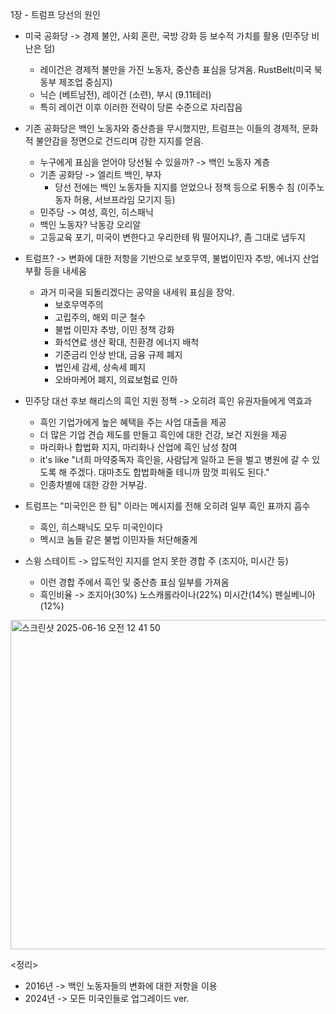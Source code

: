 1장 - 트럼프 당선의 원인
- 미국 공화당 -> 경제 불안, 사회 혼란, 국방 강화 등 보수적 가치를 활용 (민주당 비난은 덤)
  - 레이건은 경제적 불만을 가진 노동자, 중산층 표심을 당겨옴. RustBelt(미국 북동부 제조업 중심지)
  - 닉슨 (베트남전), 레이건 (소련), 부시 (9.11테러)
  - 특히 레이건 이후 이러한 전략이 당론 수준으로 자리잡음
 
- 기존 공화당은 백인 노동자와 중산층을 무시했지만, 트럼프는 이들의 경제적, 문화적 불안감을 정면으로 건드리며 강한 지지를 얻음.
  - 누구에게 표심을 얻어야 당선될 수 있을까? -> 백인 노동자 계층
  - 기존 공화당 -> 엘리트 백인, 부자
    - 당선 전에는 백인 노동자들 지지를 얻었으나 정책 등으로 뒤통수 침 (이주노동자 허용, 서브프라임 모기지 등)
  - 민주당 -> 여성, 흑인, 히스패닉
  - 백인 노동자? 낙동강 오리알
  - 고등교육 포기, 미국이 변한다고 우리한테 뭐 떨어지냐?, 좀 그대로 냅두지
 
- 트럼프? -> 변화에 대한 저항을 기반으로 보호무역, 불법이민자 추방, 에너지 산업 부활 등을 내세움
  - 과거 미국을 되돌리겠다는 공약을 내세워 표심을 장악.
    - 보호무역주의
    - 고립주의, 해외 미군 철수
    - 불법 이민자 추방, 이민 정책 강화
    - 화석연료 생산 확대, 친환경 에너지 배척
    - 기준금리 인상 반대, 금융 규제 폐지
    - 법인세 감세, 상속세 폐지
    - 오바마케어 폐지, 의료보험료 인하
- 민주당 대선 후보 해리스의 흑인 지원 정책 -> 오히려 흑인 유권자들에게 역효과
  - 흑인 기업가에게 높은 혜택을 주는 사업 대출을 제공
  - 더 많은 기업 견습 제도를 만들고 흑인에 대한 건강, 보건 지원을 제공
  - 마리화나 합법화 지지, 마리화나 산업에 흑인 남성 참여
  - it's like "너희 마약중독자 흑인을, 사람답게 일하고 돈을 벌고 병원에 갈 수 있도록 해 주겠다. 대마초도 합법화해줄 테니까 맘껏 피워도 된다."
  - 인종차별에 대한 강한 거부감.
- 트럼프는 "미국인은 한 팀" 이라는 메시지를 전해 오히려 일부 흑인 표까지 흡수
  - 흑인, 히스패닉도 모두 미국인이다
  - 멕시코 놈들 같은 불법 이민자들 처단해줄게
- 스윙 스테이트 -> 압도적인 지지를 얻지 못한 경합 주 (조지아, 미시간 등)
  - 이런 경합 주에서 흑인 및 중산층 표심 일부를 가져옴
  - 흑인비율 -> 조지아(30%) 노스캐롤라이나(22%) 미시간(14%) 펜실베니아(12%)
 <img width="527" alt="스크린샷 2025-06-16 오전 12 41 50" src="https://github.com/user-attachments/assets/b6e7ff41-8428-4940-b5c3-35c6143fa459" />

<정리>
- 2016년 -> 백인 노동자들의 변화에 대한 저항을 이용
- 2024년 -> 모든 미국인들로 업그레이드 ver. 
